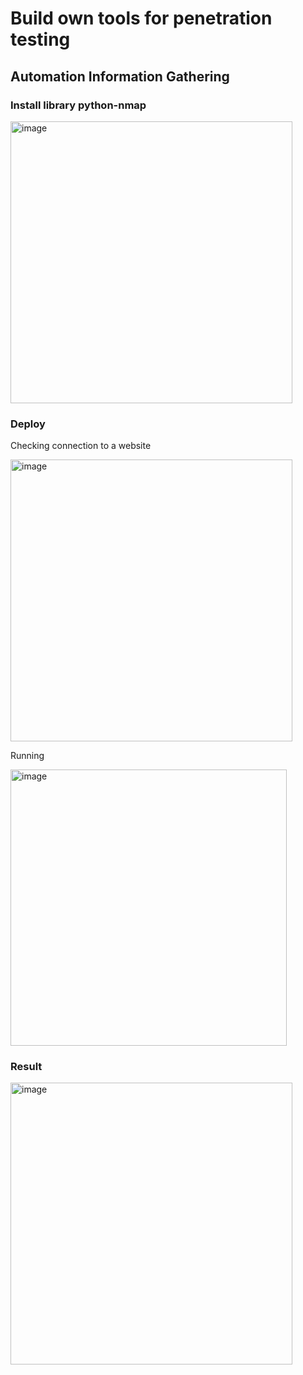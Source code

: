 # Build own tools for penetration testing

## Automation Information Gathering

### Install library python-nmap

<img width="451" alt="image" src="https://github.com/khoinguyenpham/Build-own-tools-for-penetration-testing/assets/108651467/70e59aa6-eec2-4397-a215-849dbf27c988">

### Deploy

Checking connection to a website

<img width="451" alt="image" src="https://github.com/khoinguyenpham/Build-own-tools-for-penetration-testing/assets/108651467/435401c0-90f2-401a-9ee6-65bba40942da">

Running

<img width="442" alt="image" src="https://github.com/khoinguyenpham/Build-own-tools-for-penetration-testing/assets/108651467/6fc717a4-0cbb-4f53-91c5-a8aab8e2567e">

### Result

<img width="451" alt="image" src="https://github.com/khoinguyenpham/Build-own-tools-for-penetration-testing/assets/108651467/41bae2f6-e4c4-4e70-a577-a3d1834714fd">
